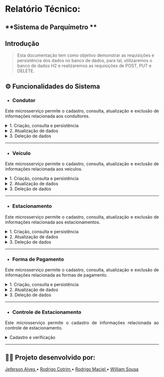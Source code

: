 # Relatório Técnico:

**Sistema de Parquímetro **
---

## Introdução

>Esta documentação tem como objetivo demonstrar as requisições e persistência dos dados no banco de dados, para tal, utilizaremos o banco de dados H2 e realizaremos as requisições de POST, PUT e DELETE.

## ⚙ Funcionalidades do Sistema

* ### Condutor

<p align="justify">
Este microsserviço permite o cadastro, consulta, atualização e exclusão de informações relacionada aos condultores.
</p>

<details>
<summary>1. Criação, consulta e persistência</summary>

> Cadastro de Condutor.

![cadastrar_condutor_postman.png](images%2Fcondutor%2Fcadastro-consulta-condutor%2Fcadastrar_condutor_postman.png)

---


> Consulta do condultor por CPF

![consulta_condutor_postman.png](images%2Fcondutor%2Fcadastro-consulta-condutor%2Fconsulta_condutor_postman.png)

---

> Consulta da lista de condutores

![consulta_condutores_postman.png](images%2Fcondutor%2Fcadastro-consulta-condutor%2Fconsulta_condutores_postman.png)

---

> Tentativa de criação com CPF inválido

![erro_cpf_invalido_postman.png](images%2Fcondutor%2Fcadastro-consulta-condutor%2Ferro_cpf_invalido_postman.png)
---

> Tentativa de criação com CPF já cadastrado

![erro_cpf_ja_cadastrado.png](images%2Fcondutor%2Fcadastro-consulta-condutor%2Ferro_cpf_ja_cadastrado.png)
---

> Consulta no banco de dados H2

![consulta_condutor_H2.png](images%2Fcadastro-consulta-condutor%2Fconsulta_condutor_H2.png)


</details>

<details>
<summary>2. Atualização de dados</summary>

> Atualização de cadastro de condutor

![atualizacao_cadastro_condutor_postman.png](images%2Fcondutor%2Fatualizacao-cadastro-condutor%2Fatualizacao_cadastro_condutor_postman.png)
___

> Consulta dos dados cadastrados no banco de dados H2

![consulta_dados_atualizados_H2.png](images%2Fcondutor%2Fatualizacao-cadastro-condutor%2Fconsulta_dados_atualizados_H2.png)

</details>

<details>
<summary>3. Deleção de dados</summary>

> Deleção de cadastro de condutor

![delecao_cadastro_postman.png](images%2Fcondutor%2Fdelecao-cadastro-condutor%2Fdelecao_cadastro_postman.png)

---

> Consulta com dado cadastrado no banco de dados

![consulta_dados_delecao_H2.png](images%2Fcondutor%2Fdelecao-cadastro-condutor%2Fconsulta_dados_delecao_H2.png)

</details>

--- 
* ### Veículo

<p align="justify">
Este microsserviço permite o cadastro, consulta, atualização e exclusão de informações relacionada aos veiculos.
</p>
<details>
<summary>1. Criação, consulta e persistência</summary>

>Cadastro de Veículo

![cadastrar_veiculo_postman.png](images%2Fveiculo%2Fcadastro-consulta-veiculo%2Fcadastrar_veiculo_postman.png)

---

>Consulta de veículos pelo cadastro de condutor

![consulta_veiculo_condutor_postman.png](images%2Fveiculo%2Fcadastro-consulta-veiculo%2Fconsulta_veiculo_condutor_postman.png)

___

>Consulta de veículo pela placa

![consulta_veiculo_placa_postman.png](images%2Fveiculo%2Fcadastro-consulta-veiculo%2Fconsulta_veiculo_placa_postman.png)

___

>Consulta de veículo e condutor

![consulta_veiculo_e_condutor_postman.png](images%2Fveiculo%2Fcadastro-consulta-veiculo%2Fconsulta_veiculo_e_condutor_postman.png)

___

>Consulta de lista de veículos

![consulta_list_veiculos.png](images%2Fveiculo%2Fcadastro-consulta-veiculo%2Fconsulta_list_veiculos.png)

___

>Consulta no banco de dados H2

![consulta_veiculo_H2.png](images%2Fveiculo%2Fcadastro-consulta-veiculo%2Fconsulta_veiculo_H2.png)

___
</details>
<details>
<summary>2. Atualização de dados</summary>

>Atualização de cadastro de veículos

![atualizacao_cadastro_veiculo_postman.png](images%2Fveiculo%2Fatualizacao-veiculo%2Fatualizacao_cadastro_veiculo_postman.png)

___

>Verificação dos dados atualizados no banco de dados H2

![consulta_dados_atualizados_H2.png](images%2Fveiculo%2Fatualizacao-veiculo%2Fconsulta_dados_atualizados_H2.png)
___
</details>
<details>
<summary>3. Deleção de dados</summary>

>Deleção de dados de Veículos

![delecao_cadastro_postman.png](images%2Fveiculo%2Fdelecao-veiculo%2Fdelecao_cadastro_postman.png)

___

>Verificação após deleção no banco de dados H2

![consulta_dados_delecao_H2.png](images%2Fveiculo%2Fdelecao-veiculo%2Fconsulta_dados_delecao_H2.png)

</details>

---
* ### Estacionamento

<p align="justify">
Este microsserviço permite o cadastro, consulta, atualização e exclusão de informações relacionada aos estacionamentos.
</p>
<details>
<summary>1. Criação, consulta e persistência</summary>

>Cadastramento de estacionamento

![cadastrar_estacionamento_postman.png](images%2Festacionamento%2Fcadastro-consulta-estacionamento%2Fcadastrar_estacionamento_postman.png)
___

>Consulta de estacionamento

![consulta_estacionamento_postman.png](images%2Festacionamento%2Fcadastro-consulta-estacionamento%2Fconsulta_estacionamento_postman.png)
___

>Consulta de lista de estacionamentos

![consulta_lista_estacionamentos_postman.png](images%2Festacionamento%2Fcadastro-consulta-estacionamento%2Fconsulta_lista_estacionamentos_postman.png)
___

>Consulta de estacionamentos no banco de dados H2

![consulta_estacionamento_H2.png](images%2Festacionamento%2Fcadastro-consulta-estacionamento%2Fconsulta_estacionamento_H2.png)
___
</details>
<details>
<summary>2. Atualização de dados</summary>

>Atualização de dados de estacionamento

![atualizacao_cadastro_estacionamento_postman.png](images%2Festacionamento%2Fatualizacao-estacionamento%2Fatualizacao_cadastro_estacionamento_postman.png)
___

>Consulta após atualização no banco de dados H2

![consulta_dados_atualizados_H2.png](images%2Festacionamento%2Fatualizacao-estacionamento%2Fconsulta_dados_atualizados_H2.png)

</details>
<details>
<summary>3. Deleção de dados</summary>

>Deleção de estacionamento

![delecao_cadastro_postman.png](images%2Festacionamento%2Fdelecao-estacionamento%2Fdelecao_cadastro_postman.png)
___

>Verificação após deleção no banco de dados H2

![consulta_dados_delecao_H2.png](images%2Festacionamento%2Fdelecao-estacionamento%2Fconsulta_dados_delecao_H2.png)
___
</details>

---
* ### Forma de Pagamento

<p align="justify">
Este microsserviço permite o cadastro, consulta, atualização e exclusão de informações relacionada as formas de pagamento.
</p>

<details>
<summary>1. Criação, consulta e persistência</summary>

>Cadastro de forma de pagamento

![cadastrar_forma_pagamento_postman.png](images%2Fforma-de-pagamento%2Fcadastro-consulta-forma-de-pagamento%2Fcadastrar_forma_pagamento_postman.png)
___

>Consulta de forma de pagamento por condutor

![consulta_forma_pagamento_condutor_postman.png](images%2Fforma-de-pagamento%2Fcadastro-consulta-forma-de-pagamento%2Fconsulta_forma_pagamento_condutor_postman.png)
___

>Consulta de forma de pagamento por CPF

![consulta_forma_pagamento_por_CPF_postman.png](images%2Fforma-de-pagamento%2Fcadastro-consulta-forma-de-pagamento%2Fconsulta_forma_pagamento_por_CPF_postman.png)
___

>Consulta de lista de formas de pagamento

![consulta_lista_forma_pagamento_postman.png](images%2Fforma-de-pagamento%2Fcadastro-consulta-forma-de-pagamento%2Fconsulta_lista_forma_pagamento_postman.png)

>Consulta das formas de pagamento no banco de dados H2

![consulta_forma_pagamento_H2.png](images%2Fforma-de-pagamento%2Fcadastro-consulta-forma-de-pagamento%2Fconsulta_forma_pagamento_H2.png)
___
</details>
<details>
<summary>2. Atualização de dados</summary>

>Atualização de forma de pagamento

![atualizacao_forma_pagamento_postman.png](images%2Fforma-de-pagamento%2Fatualizacao-forma-de-pagamento%2Fatualizacao_forma_pagamento_postman.png)
___

>Consulta após atualização da forma de pagamento no banco de dados H2

![consulta_dados_atualizados_H2.png](images%2Fforma-de-pagamento%2Fatualizacao-forma-de-pagamento%2Fconsulta_dados_atualizados_H2.png)
___
</details>
<details>
<summary>3. Deleção de dados</summary>

>Deleção de forma de pagamento

![delecao_cadastro_postman.png](images%2Fforma-de-pagamento%2Fdelecao-forma-de-pagamento%2Fdelecao_cadastro_postman.png)
___

>Consulta após deleção de forma de pagamento no banco de dados H2

![consulta_dados_delecao_H2.png](images%2Fforma-de-pagamento%2Fdelecao-forma-de-pagamento%2Fconsulta_dados_delecao_H2.png)

</details>

---
* ### Controle de Estacionamento

<p align="justify">
Este microsserviço permite o cadastro de informações relacionada ao controle de estacionamento.
</p>

<details>
<summary>Cadastro e verificação</summary>

>Cadastro de controle de estacionamento

![cadastro_controle_estacionamento_postman.png](images%2Fcontrole-de-estacionamento%2Fcadastro-consulta-controle-estacionamento%2Fcadastro_controle_estacionamento_postman.png)
___

>Consulta do controle de estacionamento no banco de dados H2

![consulta_dados_cadastrado_H2.png](images%2Fcontrole-de-estacionamento%2Fcadastro-consulta-controle-estacionamento%2Fconsulta_dados_cadastrado_H2.png)
___

>Erro ao tentar cadastrar com algum ID inexistente

![erro_cadastro_ID_inexistente_postman.png](images%2Fcontrole-de-estacionamento%2Fcadastro-consulta-controle-estacionamento%2Ferro_cadastro_ID_inexistente_postman.png)

</details>

---
## 👨‍🎓 Projeto desenvolvido por:

[Jeferson Alves ](https://github.com/jefsantos)•
[Rodrigo Cotrim ](https://github.com/rdgmv)•
[Rodrigo Maciel ](https://github.com/rodrigomgalvao)•
[William Sousa ](https://github.com/willrsousa94)
